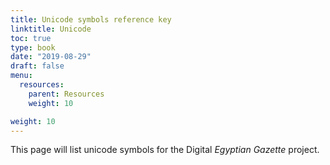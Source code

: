 ```yaml
---
title: Unicode symbols reference key
linktitle: Unicode
toc: true
type: book
date: "2019-08-29"
draft: false
menu:
  resources:
    parent: Resources
    weight: 10

weight: 10
---
```

This page will list unicode symbols for the Digital _Egyptian Gazette_ project.